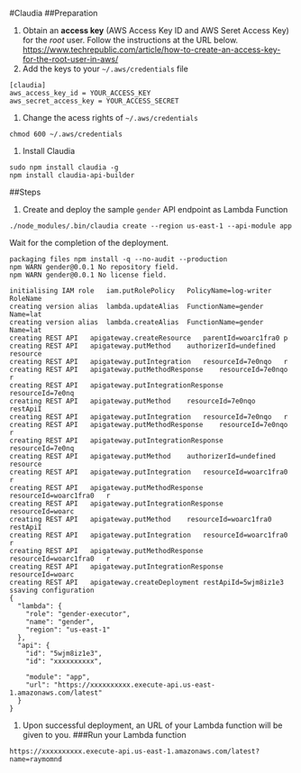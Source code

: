 #Claudia
##Preparation
1. Obtain an **access key** (AWS Access Key ID and AWS Seret Access Key) for the *root* user.  Follow the instructions at the URL below.
https://www.techrepublic.com/article/how-to-create-an-access-key-for-the-root-user-in-aws/
1. Add the keys to your `~/.aws/credentials` file
```
[claudia]
aws_access_key_id = YOUR_ACCESS_KEY
aws_secret_access_key = YOUR_ACCESS_SECRET
```
1. Change the acess rights of `~/.aws/credentials`
```
chmod 600 ~/.aws/credentials
```
1. Install Claudia
```
sudo npm install claudia -g
npm install claudia-api-builder
```
##Steps
1. Create and deploy the sample `gender` API endpoint as Lambda Function
```
./node_modules/.bin/claudia create --region us-east-1 --api-module app
```
Wait for the completion of the deployment.
```
packaging files	npm install -q --no-audit --production
npm WARN gender@0.0.1 No repository field.
npm WARN gender@0.0.1 No license field.

initialising IAM role	iam.putRolePolicy	PolicyName=log-writer	RoleName
creating version alias	lambda.updateAlias	FunctionName=gender	Name=lat
creating version alias	lambda.createAlias	FunctionName=gender	Name=lat
creating REST API	apigateway.createResource	parentId=woarc1fra0	p
creating REST API	apigateway.putMethod	authorizerId=undefined	resource
creating REST API	apigateway.putIntegration	resourceId=7e0nqo	r
creating REST API	apigateway.putMethodResponse	resourceId=7e0nqo	r
creating REST API	apigateway.putIntegrationResponse	resourceId=7e0nq
creating REST API	apigateway.putMethod	resourceId=7e0nqo	restApiI
creating REST API	apigateway.putIntegration	resourceId=7e0nqo	r
creating REST API	apigateway.putMethodResponse	resourceId=7e0nqo	r
creating REST API	apigateway.putIntegrationResponse	resourceId=7e0nq
creating REST API	apigateway.putMethod	authorizerId=undefined	resource
creating REST API	apigateway.putIntegration	resourceId=woarc1fra0	r
creating REST API	apigateway.putMethodResponse	resourceId=woarc1fra0	r
creating REST API	apigateway.putIntegrationResponse	resourceId=woarc
creating REST API	apigateway.putMethod	resourceId=woarc1fra0	restApiI
creating REST API	apigateway.putIntegration	resourceId=woarc1fra0	r
creating REST API	apigateway.putMethodResponse	resourceId=woarc1fra0	r
creating REST API	apigateway.putIntegrationResponse	resourceId=woarc
creating REST API	apigateway.createDeployment	restApiId=5wjm8iz1e3	ssaving configuration
{
  "lambda": {
    "role": "gender-executor",
    "name": "gender",
    "region": "us-east-1"
  },
  "api": {
    "id": "5wjm8iz1e3",
    "id": "xxxxxxxxxx",

    "module": "app",
    "url": "https://xxxxxxxxxx.execute-api.us-east-1.amazonaws.com/latest"
  }
}
```
1. Upon successful deployment, an URL of your Lambda function will be given to you.
###Run your Lambda function
```
https://xxxxxxxxxx.execute-api.us-east-1.amazonaws.com/latest?name=raymomnd
```
